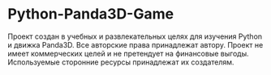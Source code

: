 # Python-Panda3D-Game
Проект создан в учебных и развлекательных целях для изучения Python и движка Panda3D. Все авторские права принадлежат автору. Проект не имеет коммерческих целей и не претендует на финансовые выгоды. Используемые сторонние ресурсы принадлежат их создателям.
